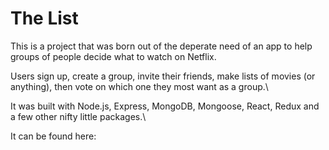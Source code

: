 # The List

This is a project that was born out of the deperate need of an app to help groups of people decide what to watch on Netflix.

Users sign up, create a group, invite their friends, make lists of movies (or anything), then vote on which one they most want as a group.\

It was built with Node.js, Express, MongoDB, Mongoose, React, Redux and a few other nifty little packages.\

It can be found here:
